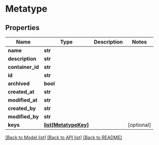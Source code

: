 # Metatype

## Properties
Name | Type | Description | Notes
------------ | ------------- | ------------- | -------------
**name** | **str** |  | 
**description** | **str** |  | 
**container_id** | **str** |  | 
**id** | **str** |  | 
**archived** | **bool** |  | 
**created_at** | **str** |  | 
**modified_at** | **str** |  | 
**created_by** | **str** |  | 
**modified_by** | **str** |  | 
**keys** | [**list[MetatypeKey]**](MetatypeKey.md) |  | [optional] 

[[Back to Model list]](../README.md#documentation-for-models) [[Back to API list]](../README.md#documentation-for-api-endpoints) [[Back to README]](../README.md)

